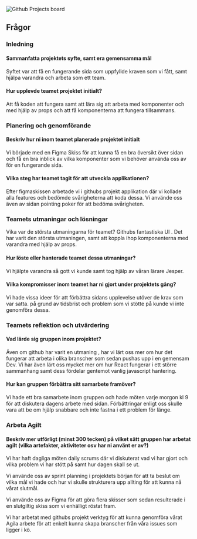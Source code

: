 ![Github Projects board](src/assets/githubprojects.png)


## Frågor

### Inledning

#### Sammanfatta projektets syfte, samt era gemensamma mål

Syftet var att få en fungerande sida som uppfyllde kraven som vi fått,
samt hjälpa varandra och arbeta som ett team.

#### Hur upplevde teamet projektet initialt?

Att få koden att fungera samt att lära sig att arbeta med komponenter och 
med hjälp av props och att få komponenterna att fungera tillsammans.

### Planering och genomförande

#### Beskriv hur ni inom teamet planerade projektet initialt

Vi började med en Figma Skiss för att kunna få en bra översikt över sidan och få en bra inblick  av vilka komponenter som vi behöver använda oss av för en fungerande sida.
#### Vilka steg har teamet tagit för att utveckla applikationen?

Efter figmaskissen arbetade vi i githubs projekt applikation där vi kollade alla features
och bedömde svårigheterna att koda dessa. Vi använde oss även av sidan pointing poker för att bedöma svårigheten.

### Teamets utmaningar och lösningar

Vika var de största utmaningarna för teamet?
Githubs fantastiska UI . Det har varit den största utmaningen,
samt att koppla ihop komponenterna med varandra med hjälp av props.

#### Hur löste eller hanterade teamet dessa utmaningar?
Vi hjälpte varandra så gott vi kunde samt tog hjälp av våran lärare Jesper.

#### Vilka kompromisser inom teamet har ni gjort under projektets gång?

Vi hade vissa ideer för att förbättra sidans upplevelse utöver de krav som var satta.
på grund av tidsbrist och problem som vi stötte på kunde vi inte genomföra dessa.

### Teamets reflektion och utvärdering

#### Vad lärde sig gruppen inom projektet?

Även om github har varit en utmaning , har vi lärt oss mer om hur det fungerar att arbeta 
i olika branscher som sedan pushas upp i en gemensam Dev. Vi har även lärt oss mycket mer om hur React fungerar i ett större sammanhang samt dess fördelar gentemot vanlig javascript hantering.

#### Hur kan gruppen förbättra sitt samarbete framöver?

Vi hade ett bra samarbete inom gruppen och hade möten varje morgon kl 9 för att diskutera 
dagens arbete med sidan. Förbättringar enligt oss skulle vara att be om hjälp snabbare och inte fastna i ett problem för länge.

### Arbeta Agilt

#### Beskriv mer utförligt (minst 300 tecken) på vilket sätt gruppen har arbetat agilt (vilka artefakter, aktiviteter osv har ni använt er av?)

Vi har haft dagliga möten daily scrums där vi diskuterat vad vi har gjort och vilka problem vi har stött på samt hur dagen skall se ut. 

Vi använde oss av sprint planning i projektets början för att ta beslut om vilka mål vi hade och hur vi skulle strukturera upp allting för att kunna nå vårat slutmål.

Vi använde oss av Figma för att göra flera skisser som sedan resulterade i en slutgiltig skiss som vi enhälligt röstat fram.

Vi har arbetat med githubs projekt verktyg för att kunna genomföra vårat Agila arbete för att enkelt kunna skapa branscher från våra issues som ligger i kö.
